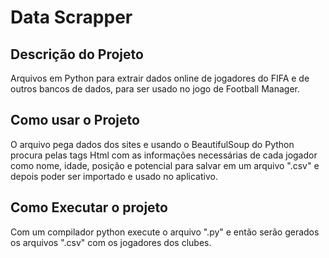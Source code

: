 # Data Scrapper

## Descrição do Projeto 

 Arquivos em Python para extrair dados online de jogadores do FIFA e de outros bancos de dados, para ser usado no jogo de Football Manager.

## Como usar o Projeto

 O arquivo pega dados dos sites e usando o BeautifulSoup do Python procura pelas tags Html com as informações necessárias de cada jogador como nome, idade, posição e potencial para salvar em um arquivo ".csv" e depois poder ser importado e usado no aplicativo.

## Como Executar o projeto

 Com um compilador python execute o arquivo ".py" e então serão gerados os arquivos ".csv" com os jogadores dos clubes.
